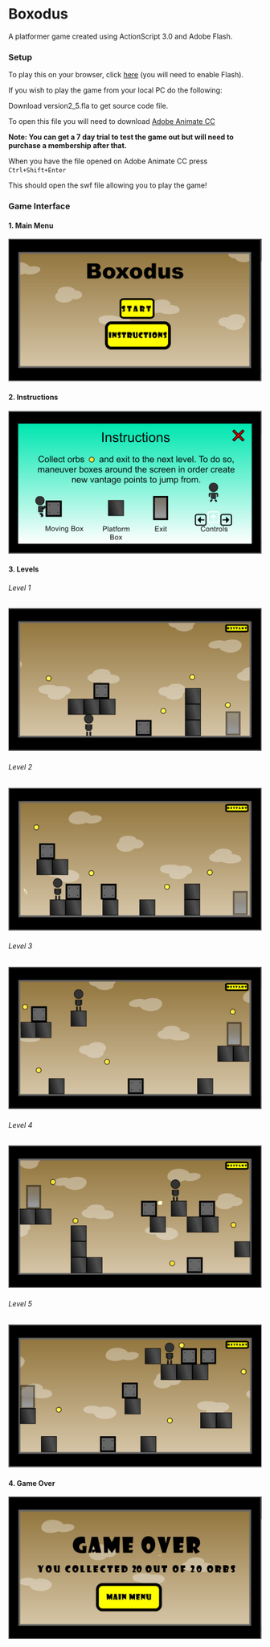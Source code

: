 # Boxodus
A platformer game created using ActionScript 3.0 and Adobe Flash. 

### Setup

To play this on your browser, click [here](bit.ly/boxodus) (you will need to enable Flash).

If you wish to play the game from your local PC do the following:

Download version2_5.fla to get source code file.

To open this file you will need to download [Adobe Animate CC](https://www.adobe.com/ca/products/animate.html)

**Note: You can get a 7 day trial to test the game out but will need to purchase a membership after that.**

When you have the file opened on Adobe Animate CC press `Ctrl+Shift+Enter`

This should open the swf file allowing you to play the game!

### Game Interface

#### 1. Main Menu
![](Images/main_menu.PNG)

#### 2. Instructions
![](Images/instructions.PNG)

#### 3. Levels

###### Level 1
![](Images/level1.PNG)

###### Level 2
![](Images/level2.PNG)

###### Level 3
![](Images/level3.PNG)

###### Level 4
![](Images/level4.PNG)

###### Level 5
![](Images/level5.PNG)

#### 4. Game Over
![](Images/game_over.PNG)
